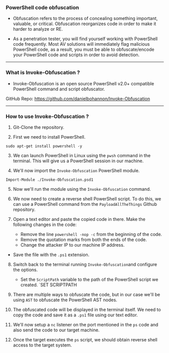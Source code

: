 ### PowerShell code obfuscation

+ Obfuscation refers to the process of concealing something important, valuable, or critical. Obfuscation reorganizes code in order to make it harder to analyze or RE.

+ As a penetration tester, you will find yourself working with PowerShell code frequently. Most AV solutions will immediately flag malicious PowerShell code, as a result, you must be able to obfuscate/encode your PowerShell code and scripts in order to avoid detection.
---
### What is Invoke-Obfuscation ?

+ Invoke-Obfuscation is an open source PowerShell v2.0+ compatible PowerShell command and script obfuscator.

GitHub Repo: https://github.com/danielbohannon/Invoke-Obfuscation

---
### How to use Invoke-Obfuscation ?

1. Git-Clone the repository.

2. First we need to install PowerShell. 
```
sudo apt-get install powershell -y
```

3. We can launch PowerShell in Linux using the `pwsh` command in the terminal. This will give us a PowerShell session in our machine. 

4. We'll now import the `Invoke-Obfuscation` PowerShell module.
```
Import-Module ./Invoke-Obfuscation.psd1
```

5. Now we'll run the module using the `Invoke-Obfuscation` command. 

6. We now need to create a reverse shell PowerShell script. To do this, we can use a PowerShell command from the `PayloadAllTheThings` Github repository.

7. Open a text editor and paste the copied code in there. Make the following changes in the code:
	+ Remove the line `powershell -nop -c` from the beginning of the code.
	+ Remove the quotation marks from both the ends of the code.
	+ Change the attacker IP to our machine IP address. 
- Save the file with the `.ps1` extension.  

8. Switch back to the terminal running `Invoke-Obfuscation`and configure the options.
	+ Set the `ScriptPath` variable to the path of the PowerShell script we created. `SET SCRIPTPATH <path-to-file>

9. There are multiple ways to obfuscate the code, but in our case we'll be using `AST` to obfuscate the PowerShell AST nodes. 

10. The obfuscated code will be displayed in the terminal itself. We need to copy the code and save it as a `.ps1` file using our text editor. 

11. We'll now setup a `nc` listener on the port mentioned in the `ps` code and also send the code to our target machine.

12. Once the target executes the `ps` script, we should obtain reverse shell access to the target system. 

